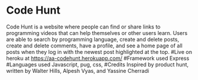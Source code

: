 # Code Hunt
Code Hunt is a website where people can find or share links to programming videos that can help themselves or other users learn. Users are able to search by programming language, create and delete posts, create and delete comments, have a profile, and see a home page of all posts when they log in with the newest post highlighted at the top. 
#Live on heroku at https://aa-codehunt.herokuapp.com/
#Framework used
Express
#Languages used
Javascript, pug, css, 
#Credits
Inspired by product hunt, written by Walter Hills, Alpesh Vyas, and Yassine Cherradi
